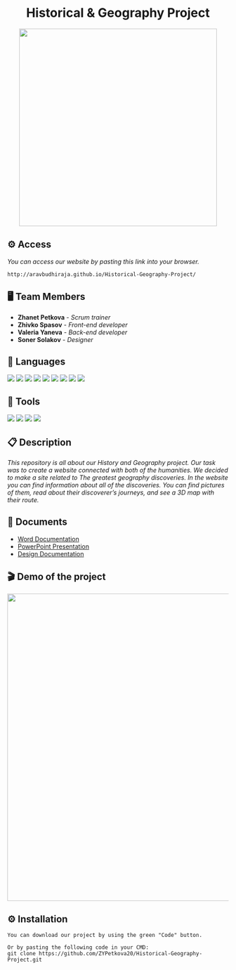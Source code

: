 <h1 align="center">Historical & Geography Project</h1>
<p align="center">
<img src="https://cdn.discordapp.com/attachments/715634535148027966/949723300593033256/Main_logo.png" width="450px">
</p>

## ⚙ Access

*You can access our website by pasting this link into your browser.*
```
http://aravbudhiraja.github.io/Historical-Geography-Project/
```

## 🖥 Team Members
* **Zhanet Petkova** - *Scrum trainer* 
* **Zhivko Spasov** - *Front-end developer* 
* **Valeria Yaneva** - *Back-end developer* 
* **Soner Solakov** - *Designer* 

## 🚀 Languages 

<p align="left"> 
    <img src="https://img.icons8.com/color/48/000000/html-5.png"/> 
    <img src="https://img.icons8.com/color/48/000000/sass.png"/>
    <img src="https://img.icons8.com/color/48/000000/javascript--v1.png"/>
    <img src="https://img.icons8.com/windows/48/fa314a/gulp.png"/>
    <img src="https://cdn.discordapp.com/attachments/715634535148027966/949732605455118336/Post-css-4.png"/>
    <img src="https://cdn.discordapp.com/attachments/715634535148027966/949733918913986641/AOS_Cut.png"/>
    <img src="https://img.icons8.com/color/48/000000/npm.png"/>
    <img src="https://cdn.discordapp.com/attachments/715634535148027966/954792786295681096/babel.png"/>
    <img src="https://cdn.discordapp.com/attachments/715634535148027966/955211482868621315/Three.js_Icon_1.png"/>
     

  ## 🔧 Tools 
  <p align="left"> 
    <img src="https://img.icons8.com/color/48/000000/visual-studio-code-2019.png"/>
    <img src="https://img.icons8.com/color/48/000000/figma--v1.png"/>
    <img src="https://img.icons8.com/color/48/000000/git.png"/>
    <img src="https://img.icons8.com/fluency/48/000000/adobe-photoshop.png"/>
      
 ## 📋 Description
    
*This repository is all about our History and Geography project. Our task was to create a website connected with both of the humanities. We decided to make a site related to The greatest geography discoveries. In the website you can find information about all of the discoveries. You can find pictures of them, read about their discoverer’s journeys, and see a 3D map with their route.*   
      
 ## 📄 Documents
      
- [Word Documentation](https://codingburgas-my.sharepoint.com/:w:/g/personal/sysolakov20_codingburgas_bg/EbVJJMJHvAFLl7hX-e8m6IMBDULhAsUT_3YhBrngkOruqQ?e=H3CfLV)
- [PowerPoint Presentation](https://codingburgas-my.sharepoint.com/:p:/g/personal/sysolakov20_codingburgas_bg/EXv395rgGdpHqVZFLU5n2vEB0z7IRLcUZEfh0oayBEjgaQ?e=SzXvfj)
- [Design Documentation](https://codingburgas-my.sharepoint.com/:b:/g/personal/sysolakov20_codingburgas_bg/EVNvugMhCoxIr35jKeKSuxcBf0iWpWsszUG491FtHGVVSQ?e=waZLoe)
      
## 🎬 Demo of the project 

<p align="center">
<img src="https://cdn.discordapp.com/attachments/715634535148027966/951518957842599997/Silver_24inch_iMac_Mockup_2.png" width = "700px" >
</p>

## ⚙ Installation
```
You can download our project by using the green "Code" button.

Or by pasting the following code in your CMD:
git clone https://github.com/ZYPetkova20/Historical-Geography-Project.git
```
   
